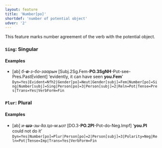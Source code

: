 ```yaml
---
layout: feature
title: 'Number[po]'
shortdef: 'number of potential object'
udver: '2'
---
```


This feature marks number agreement of the verb with the potential object.

### <a name="Sing">`Sing`</a>: Singular

#### Examples

* [ab] _б-<b>а</b>-з-бо-заарын_ [Subj.2Sg.Fem-<b>PO.3SgNH</b>-Pot-see-Pres.PastEvident] ‘evidently, it can have seen <b>you.Fem</b>’ `Dyn=Yes|Evident=Nfh2|Gender[po]=Neut|Gender[subj]=Fem|Number[po]=Sing|Number[subj]=Sing|Person[po]=3|Person[subj]=2|Reln=Pot|Tense=Pres|Trans=Yes|VerbForm=Fin`

### <a name="Plur">`Plur`</a>: Plural

#### Examples

* [ab] _и-<b>шә</b>-зы-ҟа.ҵо-м.ызт_ [DO.3-<b>PO.2Pl</b>-Pot-do-Neg.Impf] ‘<b>you.Pl</b> could not do it’ `Dyn=Yes|Number[po]=Plur|Person[po]=2|Person[subj]=3|Polarity=Neg|Reln=Pot|Tense=Imp|Trans=Yes|VerbForm=Fin`

